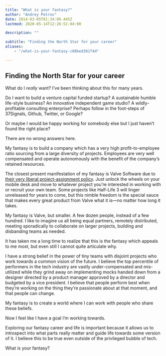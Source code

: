 ```yaml
---
title: "What is your fantasy?"
author: "Andrey Petrov"
date: 2014-03-05T01:34:09.445Z
lastmod: 2020-05-14T12:26:52-04:00

description: ""

subtitle: "Finding the North Star for your career"
aliases:
    - "/what-is-your-fantasy-c88bed381f4d"

---
```


## Finding the North Star for your career

What do I _really_ want? I’ve been thinking about this for many years.

Do I want to build a venture capital funded startup? A sustainable humble life-style business? An innovative independent game studio? A wildly-profitable consulting enterprise? Perhaps follow in the foot-steps of 37Signals, Github, Twitter, or Google?

Or maybe I would be happy working for somebody else but I just haven’t found the right place?

There are no wrong answers here.

My fantasy is to build a company which has a very high profit-to-employee ratio sourcing from a large diversity of projects. Employees are very well compensated and operate autonomously with the benefit of the company’s retained resources.

The closest present manifestation of my fantasy is Valve Software due to [their very liberal project-assignment policy](http://www.valvesoftware.com/company/Valve_Handbook_LowRes.pdf). Just unlock the wheels on your mobile desk and move to whatever project you’re interested in working with or recruit your own team. Some projects like Half-Life 3 will linger unreleased for years to come, but this nimble freedom is the special sauce that makes every great product from Valve what it is—no matter how long it takes.

My fantasy is Valve, but smaller. A few dozen people, instead of a few hundred. I like to imagine us all being equal partners, remotely distributed, meeting sporadically to collaborate on larger projects, building and disbanding teams as needed.

It has taken me a long time to realize that this is the fantasy which appeals to me most, but even still I cannot quite articulate why.

I have a strong belief in the power of tiny teams with disjoint projects who work towards a common vision of the future. I believe the top percentile of performers in the tech industry are vastly under-compensated and mis-utilized while they grind away on implementing mocks handed down from a designer directed by a product manager approved by a director and budgeted by a vice president. I believe that people perform best when they’re working on the thing they’re passionate about at that moment, and that people can change.

My fantasy is to create a world where I can work with people who share these beliefs.

Now I feel like I have a goal I’m working towards.

Exploring our fantasy career and life is important because it allows us to introspect into what parts really matter and guide life towards some version of it. I believe this to be true even outside of the privileged bubble of tech.

What is your fantasy?
